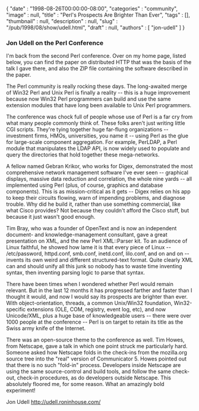 {
   "date" : "1998-08-26T00:00:00-08:00",
   "categories" : "community",
   "image" : null,
   "title" : "Perl's Prospects Are Brighter Than Ever",
   "tags" : [],
   "thumbnail" : null,
   "description" : null,
   "slug" : "/pub/1998/08/show/udell.html",
   "draft" : null,
   "authors" : [
      "jon-udell"
   ]
}



### Jon Udell on the Perl Conference

I'm back from the second Perl conference. Over on my home page, listed below, you can find the paper on distributed HTTP that was the basis of the talk I gave there, and also the ZIP file containing the software described in the paper.

The Perl community is really rocking these days. The long-awaited merge of Win32 Perl and Unix Perl is finally a reality -- this is a huge improvement because now Win32 Perl programmers can build and use the same extension modules that have long been available to Unix Perl programmers.

The conference was chock full of people whose use of Perl is a far cry from what many people commonly think of. These folks aren't just writing little CGI scripts. They're tying together huge far-flung organizations -- investment firms, HMOs, universities, you name it -- using Perl as the glue for large-scale component aggregation. For example, PerLDAP, a Perl module that manipulates the LDAP API, is now widely used to populate and query the directories that hold together these mega-networks.

A fellow named Gebran Krikor, who works for Digex, demonstrated the most comprehensive network management software I've ever seen -- graphical displays, massive data reduction and correlation, the whole nine yards -- all implemented using Perl (plus, of course, graphics and database components). This is as mission-critical as it gets -- Digex relies on his app to keep their circuits flowing, warn of impending problems, and diagnose trouble. Why did he build it, rather than use something commercial, like what Cisco provides? Not because they couldn't afford the Cisco stuff, but because it just wasn't good enough.

Tim Bray, who was a founder of OpenText and is now an independent document- and knowledge-management consultant, gave a great presentation on XML, and the new Perl XML::Parser kit. To an audience of Linux faithful, he showed how lame it is that every piece of Linux -- /etc/password, httpd.conf, smb.conf, inetd.conf, lilo.conf, and on and on -- invents its own weird and different structured-text format. Quite clearly XML can and should unify all this junk so nobody has to waste time inventing syntax, then inventing parsing logic to parse that syntax.

There have been times when I wondered whether Perl would remain relevant. But in the last 12 months it has progressed farther and faster than I thought it would, and now I would say its prospects are brighter than ever. With object-orientation, threads, a common Unix/Win32 foundation, Win32-specific extensions (OLE, COM, registry, event log, etc), and now Unicode/XML, plus a huge base of knowledgeable users -- there were over 1000 people at the conference -- Perl is on target to retain its title as the Swiss army knife of the Internet.

There was an open-source theme to the conference as well. Tim Howes, from Netscape, gave a talk in which one point struck me particularly hard. Someone asked how Netscape folds in the check-ins from the mozilla.org source tree into the "real" version of Communicator 5. Howes pointed out that there is no such "fold-in" process. Developers inside Netscape are using the same source-control and build tools, and follow the same check-out, check-in procedures, as do developers outside Netscape. This absolutely floored me, for some reason. What an amazingly bold experiment!

Jon Udell <http://udell.roninhouse.com/>



